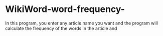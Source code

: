 # WikiWord-word-frequency-
In this program, you enter any article name you want and the program will calculate the frequency of the words in the article and 
